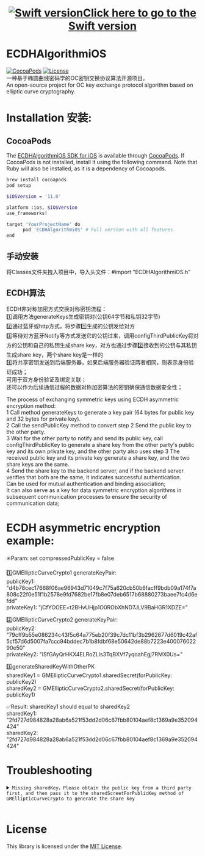 <h1 align="center"><a href="https://github.com/Json031/ECDHAlgorithmSwift"><img src="https://img.shields.io/badge/swift-5.0-orange?logo=swift" title="Swift version" float=left></a><strong><a href="https://github.com/Json031/ECDHAlgorithmSwift">Click here to go to the Swift version</a></strong></h1>

# ECDHAlgorithmiOS
[![CocoaPods](https://img.shields.io/cocoapods/v/ECDHAlgorithmiOS.svg)](https://cocoapods.org/pods/ECDHAlgorithmiOS)
[![License](https://img.shields.io/badge/license-MIT-brightgreen.svg)](https://github.com/Json031/ECDHAlgorithmiOS/blob/main/LICENSE)
<br>
一种基于椭圆曲线密码学的OC密钥交换协议算法开源项目。
<br>An open-source project for OC key exchange protocol algorithm based on elliptic curve cryptography.

# Installation 安装:

## CocoaPods
The [ECDHAlgorithmiOS SDK for iOS](https://github.com/Json031/ECDHAlgorithmiOS) is available through [CocoaPods](http://cocoapods.org). If CocoaPods is not installed, install it using the following command. Note that Ruby will also be installed, as it is a dependency of Cocoapods.
   ```bash
   brew install cocoapods
   pod setup
   ```
   ```bash
   $iOSVersion = '11.0'
   
   platform :ios, $iOSVersion
   use_frameworks!
   
   target 'YourProjectName' do
         pod 'ECDHAlgorithmiOS' # Full version with all features
   end
   ```

## 手动安装
将Classes文件夹拽入项目中，导入头文件：#import "ECDHAlgorithmiOS.h"

## ECDH算法

ECDH非对称加密方式交换对称密钥流程：
<br>1️⃣调用方法generateKeys生成密钥对(公钥64字节和私钥32字节)
<br>2️⃣通过蓝牙或http方式，将步骤1️⃣生成的公钥发给对方
<br>3️⃣等待对方蓝牙Notify等方式发送它的公钥过来，调用configThirdPublicKey将对方的公钥和自己的私钥生成share key，对方也通过步骤2️⃣接收到的公钥与其私钥生成share key，两个share key是一样的
<br>4️⃣将共享密钥发送到后端服务器，如果后端服务器验证两者相同，则表示身份验证成功；
<br>可用于双方身份验证及绑定关联；
<br>还可以作为后续通信过程的数据对称加密算法的密钥确保通信数据安全性；

The process of exchanging symmetric keys using ECDH asymmetric encryption method:
<br>1 Call method generateKeys to generate a key pair (64 bytes for public key and 32 bytes for private key).
<br>2 Call the sendPublicKey method to convert step 2 Send the public key to the other party.
<br>3 Wait for the other party to notify and send its public key, call configThirdPublicKey to generate a share key from the other party's public key and its own private key, and the other party also uses step 3 The received public key and its private key generate a share key, and the two share keys are the same.
<br>4 Send the share key to the backend server, and if the backend server verifies that both are the same, it indicates successful authentication.
<br>Can be used for mutual authentication and binding association;
<br>It can also serve as a key for data symmetric encryption algorithms in subsequent communication processes to ensure the security of communication data;

# ECDH asymmetric encryption example:
✳️Param: set compressedPublicKey = false

1️⃣GMEllipticCurveCrypto1 generateKeyPair:
<br>publicKey1: "d4b78cec17668f06ae96943d71049c7f75a620cb50b6facff9bdb09a174f7a808c22f0e51f1b2578e9fd7682be17fb8e07deb6517b68880273baee7fc4d6efdd"
<br>privateKey1: "jCfYOOEE+t2BHvUHjp1O0RObXhND7JLV9BaHGR1XDZE="

2️⃣GMEllipticCurveCrypto2 generateKeyPair:
<br>publicKey2: "79cff9b55e086234c43f5c64a775eb20f39c7dc11bf3b2962677d6019c42af5cf57d6d5007fa7ccc94bddec7b1b8fdbf68e50642de88b7223e40007602290e50"
<br>privateKey2: "ISfGAyQrHKX4ELRoZLls3TqBXVf7yqoahEgj7RMX0Us="

3️⃣generateSharedKeyWithOtherPK
<br>sharedKey1 = GMEllipticCurveCrypto1.sharedSecret(forPublicKey: publicKey2)
<br>sharedKey2 = GMEllipticCurveCrypto2.sharedSecret(forPublicKey: publicKey1)

✅Result: sharedKey1 should equal to sharedKey2
<br>sharedKey1: "2fd727d984828a28ab6a521f53dd2d06c67fbb80104aef8c1369a9e352094424"
<br>sharedKey2: "2fd727d984828a28ab6a521f53dd2d06c67fbb80104aef8c1369a9e352094424"

# Troubleshooting

<details>
  <summary><code>Missing sharedKey，Please obtain the public key from a third party first, and then pass it to the sharedScreetForPublicKey method of GMEllipticCurveCrypto to generate the share key</code></summary>

Need to obtain the public key from a third party first, then go to generateSharedKeyWithOtherPK.

</details>

<br>

# License
This library is licensed under the [MIT License](https://github.com/Json031/ECDHAlgorithmiOS/blob/main/LICENSE).
